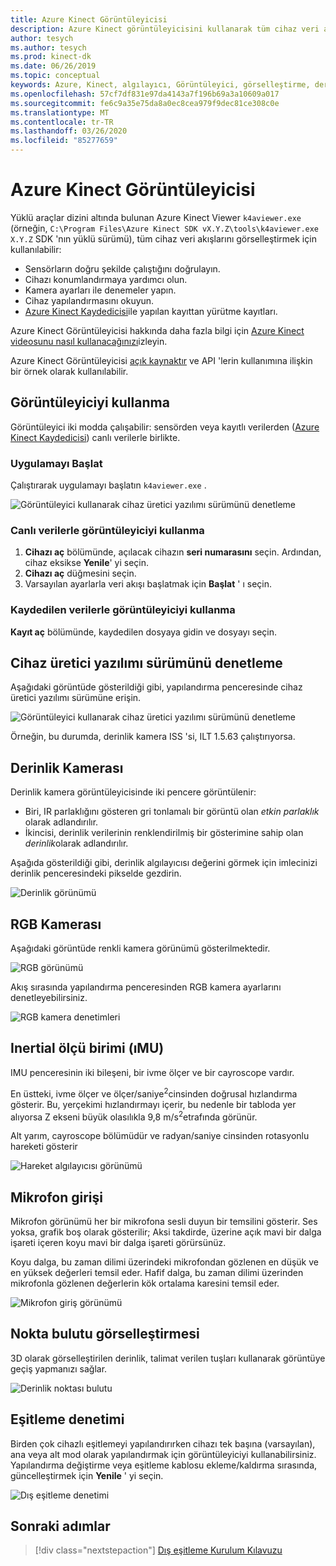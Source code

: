 ```yaml
---
title: Azure Kinect Görüntüleyicisi
description: Azure Kinect görüntüleyicisini kullanarak tüm cihaz veri akışlarını görselleştirmeyi anlayın.
author: tesych
ms.author: tesych
ms.prod: kinect-dk
ms.date: 06/26/2019
ms.topic: conceptual
keywords: Azure, Kinect, algılayıcı, Görüntüleyici, görselleştirme, derinlik, RGB, renk, İmu, ses, mikrofon, nokta bulutu
ms.openlocfilehash: 57cf7df831e97da4143a7f196b69a3a10609a017
ms.sourcegitcommit: fe6c9a35e75da8a0ec8cea979f9dec81ce308c0e
ms.translationtype: MT
ms.contentlocale: tr-TR
ms.lasthandoff: 03/26/2020
ms.locfileid: "85277659"
---
```

# <a name="azure-kinect-viewer"></a>Azure Kinect Görüntüleyicisi

Yüklü araçlar dizini altında bulunan Azure Kinect Viewer `k4aviewer.exe` (örneğin, `C:\Program Files\Azure Kinect SDK vX.Y.Z\tools\k4aviewer.exe` `X.Y.Z` SDK 'nın yüklü sürümü), tüm cihaz veri akışlarını görselleştirmek için kullanılabilir:

* Sensörların doğru şekilde çalıştığını doğrulayın.
* Cihazı konumlandırmaya yardımcı olun.
* Kamera ayarları ile denemeler yapın.
* Cihaz yapılandırmasını okuyun.
* [Azure Kinect Kaydedicisi](azure-kinect-recorder.md)ile yapılan kayıttan yürütme kayıtları.

Azure Kinect Görüntüleyicisi hakkında daha fazla bilgi için [Azure Kinect videosunu nasıl kullanacağınızı](https://www.microsoft.com/videoplayer/embed/RE3hNwG)izleyin.

Azure Kinect Görüntüleyicisi [açık kaynaktır](https://github.com/microsoft/Azure-Kinect-Sensor-SDK/tree/develop/tools/k4aviewer) ve API 'lerin kullanımına ilişkin bir örnek olarak kullanılabilir.

## <a name="use-viewer"></a>Görüntüleyiciyi kullanma

Görüntüleyici iki modda çalışabilir: sensörden veya kayıtlı verilerden ([Azure Kinect Kaydedicisi](azure-kinect-recorder.md)) canlı verilerle birlikte.

### <a name="start-application"></a>Uygulamayı Başlat

Çalıştırarak uygulamayı başlatın `k4aviewer.exe` .

![Görüntüleyici kullanarak cihaz üretici yazılımı sürümünü denetleme](./media/how-to-guides/open-viewer.png)

### <a name="use-the-viewer-with-live-data"></a>Canlı verilerle görüntüleyiciyi kullanma

1. **Cihazı aç** bölümünde, açılacak cihazın **seri numarasını** seçin. Ardından, cihaz eksikse **Yenile**' yi seçin.
2. **Cihazı aç** düğmesini seçin.
3. Varsayılan ayarlarla veri akışı başlatmak için **Başlat** ' ı seçin.

### <a name="use-the-viewer-with-recorded-data"></a>Kaydedilen verilerle görüntüleyiciyi kullanma

**Kayıt aç** bölümünde, kaydedilen dosyaya gidin ve dosyayı seçin.

## <a name="check-device-firmware-version"></a>Cihaz üretici yazılımı sürümünü denetleme

Aşağıdaki görüntüde gösterildiği gibi, yapılandırma penceresinde cihaz üretici yazılımı sürümüne erişin.

![Görüntüleyici kullanarak cihaz üretici yazılımı sürümünü denetleme](./media/how-to-guides/check-firmware-update.png)

Örneğin, bu durumda, derinlik kamera ISS 'si, ILT 1.5.63 çalıştırıyorsa.

## <a name="depth-camera"></a>Derinlik Kamerası

Derinlik kamera görüntüleyicisinde iki pencere görüntülenir:

* Biri, IR parlaklığını gösteren gri tonlamalı bir görüntü olan *etkin parlaklık* olarak adlandırılır.
* İkincisi, derinlik verilerinin renklendirilmiş bir gösterimine sahip olan *derinlik*olarak adlandırılır.

Aşağıda gösterildiği gibi, derinlik algılayıcısı değerini görmek için imlecinizi derinlik penceresindeki pikselde gezdirin.

![Derinlik görünümü](./media/how-to-guides/depth-camera.png)

## <a name="rgb-camera"></a>RGB Kamerası

Aşağıdaki görüntüde renkli kamera görünümü gösterilmektedir.

![RGB görünümü](./media/how-to-guides/viewer-rgb-camera.png)

Akış sırasında yapılandırma penceresinden RGB kamera ayarlarını denetleyebilirsiniz.

![RGB kamera denetimleri](./media/how-to-guides/rgb-camera-settings.png)

## <a name="inertial-measurement-unit-imu"></a>Inertial ölçü birimi (ıMU)

IMU penceresinin iki bileşeni, bir ivme ölçer ve bir cayroscope vardır.

En üstteki, ivme ölçer ve ölçer/saniye<sup>2</sup>cinsinden doğrusal hızlandırma gösterir.  Bu, yerçekimi hızlandırmayı içerir, bu nedenle bir tabloda yer alıyorsa Z ekseni büyük olasılıkla 9,8 m/s<sup>2</sup>etrafında görünür.

Alt yarım, cayroscope bölümüdür ve radyan/saniye cinsinden rotasyonlu hareketi gösterir

![Hareket algılayıcısı görünümü](./media/how-to-guides/viewer-mu-settings.png)

## <a name="microphone-input"></a>Mikrofon girişi

Mikrofon görünümü her bir mikrofona sesli duyun bir temsilini gösterir. Ses yoksa, grafik boş olarak gösterilir; Aksi takdirde, üzerine açık mavi bir dalga işareti içeren koyu mavi bir dalga işareti görürsünüz.

Koyu dalga, bu zaman dilimi üzerindeki mikrofondan gözlenen en düşük ve en yüksek değerleri temsil eder. Hafif dalga, bu zaman dilimi üzerinden mikrofonla gözlenen değerlerin kök ortalama karesini temsil eder.

![Mikrofon giriş görünümü](./media/how-to-guides/microphone-data.png)

## <a name="point-cloud-visualization"></a>Nokta bulutu görselleştirmesi

3D olarak görselleştirilen derinlik, talimat verilen tuşları kullanarak görüntüye geçiş yapmanızı sağlar.

![Derinlik noktası bulutu](./media/how-to-guides/depth-point-cloud.png)

## <a name="synchronization-control"></a>Eşitleme denetimi

Birden çok cihazlı eşitlemeyi yapılandırırken cihazı tek başına (varsayılan), ana veya alt mod olarak yapılandırmak için görüntüleyiciyi kullanabilirsiniz.
Yapılandırma değiştirme veya eşitleme kablosu ekleme/kaldırma sırasında, güncelleştirmek için **Yenile** ' yi seçin.

![Dış eşitleme denetimi](./media/how-to-guides/sync-control.png)

## <a name="next-steps"></a>Sonraki adımlar

> [!div class="nextstepaction"]
>[Dış eşitleme Kurulum Kılavuzu](https://support.microsoft.com/help/4494429/sync-multiple-azure-kinect-dk-devices)
